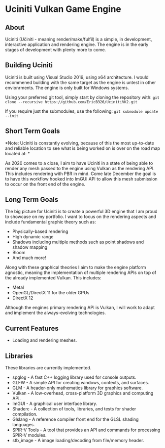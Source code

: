 # Uciniti Vulkan Game Engine

## About
Uciniti (Učiniti - meaning render/make/fulfil) is a simple, in development, interactive application and rendering engine. The engine is in the early stages of development with plenty more to come.

## Building Uciniti
Uciniti is built using Visual Studio 2019, using x64 architecture. I would recommened building with the same target as the engine is untest in other envionrments. The engine is only built for Windows systems.

Using your preferred git tool, simply start by cloning the repository with: 
      `git clone --recursive https://github.com/EricB326/UcinitiVK2.git`
      
If you require just the submodules, use the following: 
      `git submodule update --init`

## Short Term Goals
*Note: Uciniti is constantly evolving, because of this the most up-to-date and reliable location to see what is being worked on is over on the road map located at: *

As 2020 comes to a close, I aim to have Uciniti in a state of being able to render any mesh passed to the engine using Vulkan as the rendering API. This includes rendering with PBR in mind.
Come late December the goal is to have this workflow hooked into ImGUI API to allow this mesh submission to occur on the front end of the engine.

## Long Term Goals
The big picture for Uciniti is to create a powerful 3D engine that I am proud to showcase on my portfolio. I want to focus on the rendering aspects and include fundamental graphic theory such as:

- Physically-based rendering
- High dynamic range
- Shadows including multiple methods such as point shadows and shadow mapping
- Bloom
- And much more!

Along with these graphical theories I aim to make the engine platform agnostic, meaning the implementation of multiple rendering APIs on top of the already implemented Vulkan. This includes:

- Metal
- OpenGL/DirectX 11 for the older GPUs
- DirectX 12

Although the engines primary rendering API is Vulkan, I will work to adapt and implement the always-evolving technologies.

## Current Features
- Loading and rendering meshes.

## Libraries
These libraries are currently implemented.
* spglog - A fast C++ logging library used for console outputs.
* GLFW - A simple API for creating windows, contexts, and surfaces.
* GLM - A header-only mathematics library for graphics software.
* Vulkan - A low-overhead, cross-platform 3D graphics and computing API.
* ImGUI - A graphical user interface library.
* Shaderc - A collection of tools, libraries, and tests for shader compilation.
* Glslang - A reference compiler front end for the GLSL shading languages.
* SPIR-V Tools - A tool that provides an API and commands for processing SPIR-V modules.
* stb_image - A image loading/decoding from file/memory header.
